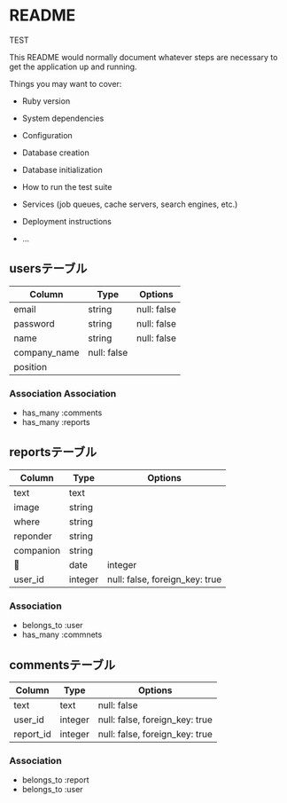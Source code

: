 # README
TEST

This README would normally document whatever steps are necessary to get the
application up and running.

Things you may want to cover:

* Ruby version

* System dependencies

* Configuration

* Database creation

* Database initialization

* How to run the test suite

* Services (job queues, cache servers, search engines, etc.)

* Deployment instructions

* ...

## usersテーブル
|Column|Type|Options|
|------|----|-------|
|email|string|null: false|
|password|string|null: false|
|name|string|null: false|
|company_name|null: false|
|position|
### Association Association
- has_many :comments
- has_many :reports

## reportsテーブル
|Column|Type|Options|
|------|----|-------|
|text|text| |
|image|string| |
|where|string|
|reponder|string|
|companion|string|
|date|integer|
|user_id|integer|null: false, foreign_key: true|
### Association
- belongs_to :user
- has_many :commnets

## commentsテーブル
|Column|Type|Options|
|------|----|-------|
|text|text|null: false|
|user_id|integer|null: false, foreign_key: true|
|report_id|integer|null: false, foreign_key: true|
### Association
- belongs_to :report
- belongs_to :user

